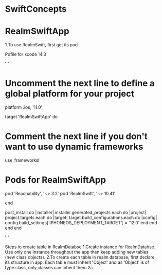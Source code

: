 # SwiftConcepts

# RealmSwiftApp

1.To use RealmSwift, first get its pod

Pdfile for xcode 14.3

'''
# Uncomment the next line to define a global platform for your project
platform :ios, '11.0'

target 'RealmSwiftApp' do
  # Comment the next line if you don't want to use dynamic frameworks
  use_frameworks!

  # Pods for RealmSwiftApp

pod 'Reachability', '~> 3.2'
pod 'RealmSwift', '~> 10.41'

end

post_install do |installer|
    installer.generated_projects.each do |project|
          project.targets.each do |target|
              target.build_configurations.each do |config|
                  config.build_settings['IPHONEOS_DEPLOYMENT_TARGET'] = '12.0'
               end
          end
   end
end

'''

Steps to create table in RealmDatabse
1.Create instance for RealmDatabse. Use only one instance throughout the app then keep adding new tables (new class objects).
2.To create each table in realm database, first declare its structure in app. Each table must inherit 'Object' and as 'Object' is of type
class, only classes can inherit them
2a.
